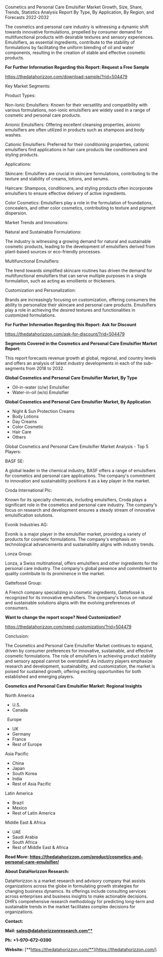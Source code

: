 ﻿Cosmetics and Personal Care Emulsifier Market Growth, Size, Share, Trends, Statistics Analysis Report By Type, By Application, By Region, and Forecasts 2022-2032

The cosmetics and personal care industry is witnessing a dynamic shift towards innovative formulations, propelled by consumer demand for multifunctional products with desirable textures and sensory experiences. Emulsifiers, as essential ingredients, contribute to the stability of formulations by facilitating the uniform blending of oil and water components, resulting in the creation of stable and effective cosmetic products.

**For Further Information Regarding this Report: Request a Free Sample**

<https://thedatahorizzon.com/download-sample/?rid=504479>

Key Market Segments:

Product Types:

Non-Ionic Emulsifiers: Known for their versatility and compatibility with various formulations, non-ionic emulsifiers are widely used in a range of cosmetic and personal care products.

Anionic Emulsifiers: Offering excellent cleansing properties, anionic emulsifiers are often utilized in products such as shampoos and body washes.

Cationic Emulsifiers: Preferred for their conditioning properties, cationic emulsifiers find applications in hair care products like conditioners and styling products.

Applications:

Skincare: Emulsifiers are crucial in skincare formulations, contributing to the texture and stability of creams, lotions, and serums.

Haircare: Shampoos, conditioners, and styling products often incorporate emulsifiers to ensure effective delivery of active ingredients.

Color Cosmetics: Emulsifiers play a role in the formulation of foundations, concealers, and other color cosmetics, contributing to texture and pigment dispersion.

Market Trends and Innovations:

Natural and Sustainable Formulations:

The industry is witnessing a growing demand for natural and sustainable cosmetic products, leading to the development of emulsifiers derived from plant-based sources or eco-friendly processes.

Multifunctional Emulsifiers:

The trend towards simplified skincare routines has driven the demand for multifunctional emulsifiers that can serve multiple purposes in a single formulation, such as acting as emollients or thickeners.

Customization and Personalization:

Brands are increasingly focusing on customization, offering consumers the ability to personalize their skincare and personal care products. Emulsifiers play a role in achieving the desired textures and functionalities in customized formulations.

**For Further Information Regarding this Report: Ask for Discount**

<https://thedatahorizzon.com/ask-for-discount/?rid=504479>

**Segments Covered in the Cosmetics and Personal Care Emulsifier Market Report:**

This report forecasts revenue growth at global, regional, and country levels and offers an analysis of latest industry developments in each of the sub-segments from 2018 to 2032.

**Global Cosmetics and Personal Care Emulsifier Market, By Type**

- Oil-in-water (o/w) Emulsifier
- Water-in-oil (w/o) Emulsifier

**Global Cosmetics and Personal Care Emulsifier Market, By Application**

- Night & Sun Protection Creams
- Body Lotions
- Day Creams
- Color Cosmetic
- Hair Care
- Others

Global Cosmetics and Personal Care Emulsifier Market Analysis - Top 5 Players:

BASF SE:

A global leader in the chemical industry, BASF offers a range of emulsifiers for cosmetics and personal care applications. The company's commitment to innovation and sustainability positions it as a key player in the market.

Croda International Plc:

Known for its specialty chemicals, including emulsifiers, Croda plays a significant role in the cosmetics and personal care industry. The company's focus on research and development ensures a steady stream of innovative emulsification solutions.

Evonik Industries AG:

Evonik is a major player in the emulsifier market, providing a variety of products for cosmetic formulations. The company's emphasis on technological advancements and sustainability aligns with industry trends.

Lonza Group:

Lonza, a Swiss multinational, offers emulsifiers and other ingredients for the personal care industry. The company's global presence and commitment to quality contribute to its prominence in the market.

Gattefossé Group:

A French company specializing in cosmetic ingredients, Gattefossé is recognized for its innovative emulsifiers. The company's focus on natural and sustainable solutions aligns with the evolving preferences of consumers.

**Want to change the report scope? Need Customization?**

<https://thedatahorizzon.com/need-customization/?rid=504479>

Conclusion:

The Cosmetics and Personal Care Emulsifier Market continues to expand, driven by consumer preferences for innovative, sustainable, and effective cosmetic formulations. The role of emulsifiers in achieving product stability and sensory appeal cannot be overstated. As industry players emphasize research and development, sustainability, and customization, the market is poised for sustained growth, offering exciting opportunities for both established and emerging players.

**Cosmetics and Personal Care Emulsifier Market: Regional Insights**

North America

- U.S.
- Canada

` `Europe

- UK
- Germany
- France
- Rest of Europe

Asia Pacific

- China
- Japan
- South Korea
- India
- Rest of Asia Pacific

Latin America

- Brazil
- Mexico
- Rest of Latin America

Middle East & Africa

- UAE
- Saudi Arabia
- South Africa
- Rest of Middle East & Africa

**Read More: <https://thedatahorizzon.com/product/cosmetics-and-personal-care-emulsifier/>**

**About DataHorizzon Research:**

DataHorizzon is a market research and advisory company that assists organizations across the globe in formulating growth strategies for changing business dynamics. Its offerings include consulting services across enterprises and business insights to make actionable decisions. DHR’s comprehensive research methodology for predicting long-term and sustainable trends in the market facilitates complex decisions for organizations.

**Contact:**

**Mail: [sales@datahorizzonresearch.com**](mailto:sales@datahorizzonresearch.com)**

**Ph:** **+1–970–672–0390**

**Website:** [**https://thedatahorizzon.com/**](https://thedatahorizzon.com/)

